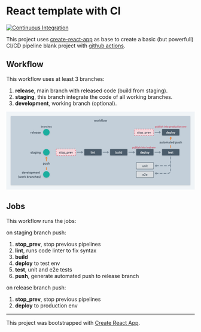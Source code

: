 # React template with CI

[![Continuous Integration](https://github.com/emeraldigital/react-template/actions/workflows/integration.yml/badge.svg?branch=staging)](https://github.com/emeraldigital/react-template/actions/workflows/integration.yml)

This project uses [create-react-app](https://create-react-app.dev/) as base to create a basic (but powerfull) CI/CD pipeline blank project with [github actions](https://docs.github.com/es/actions).

## Workflow

This workflow uses at least 3 branches:

1. **release**, main branch with released code (build from staging).
2. **staging**, this branch integrate the code of all working branches.
3. **development**, working branch (optional).

![workflow](./docs/workflow.png)

## Jobs
This workflow runs the jobs:

on staging branch push:
1. **stop_prev**, stop previous pipelines
2. **lint**, runs code linter to fix syntax
3. **build**
4. **deploy** to test env
5. **test**, unit and e2e tests
6. **push**, generate automated push to release branch

on release branch push:
1. **stop_prev**, stop previous pipelines
2. **deploy** to production env

---
This project was bootstrapped with [Create React App](https://github.com/facebook/create-react-app).